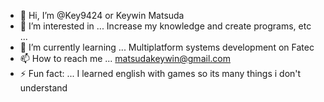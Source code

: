 - 👋 Hi, I’m @Key9424 or Keywin Matsuda 
- 👀 I’m interested in ... Increase my knowledge and create programs, etc ...
- 🌱 I’m currently learning ... Multiplatform systems development on Fatec
- 📫 How to reach me ... matsudakeywin@gmail.com
- ⚡ Fun fact: ... I learned english with games so its many things i don't understand
<!---
Key9424/Key9424 is a ✨ special ✨ repository because its `README.md` (this file) appears on your GitHub profile.
You can click the Preview link to take a look at your changes.
--->
